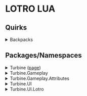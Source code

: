# LOTRO LUA #

## Quirks ##
<details>
<summary>Backpacks</summary>

Backpacks in the game are expandable to a max slot count of 135, as of this U30.

This first couple of expansions are added to new bags (4-6) but afterwards the additional slots are added to the end of Bag #1
</details>

## Packages/Namespaces ##
<details><summary>Turbine (<a href="turbine">page</a>)</summary>

> <a href="turbine.chat">Chat</a>

</details>

<details><summary>Turbine.Gameplay</summary>

</details>

<details><summary>Turbine.Gameplay.Attributes</summary>

</details>

<details><summary>Turbine.UI</summary>

</details>

<details><summary>Turbine.UI.Lotro</summary>

</details>

